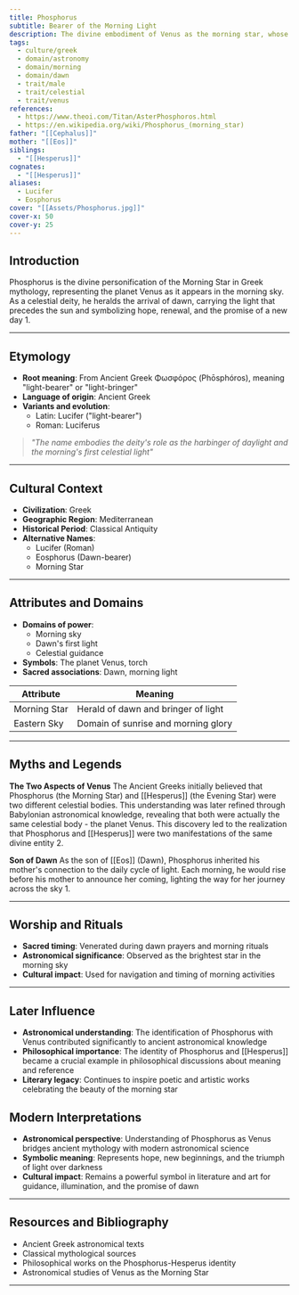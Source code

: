 ```yaml
---
title: Phosphorus
subtitle: Bearer of the Morning Light
description: The divine embodiment of Venus as the morning star, whose radiant presence heralds the coming of dawn
tags:
  - culture/greek
  - domain/astronomy
  - domain/morning
  - domain/dawn
  - trait/male
  - trait/celestial
  - trait/venus
references:
  - https://www.theoi.com/Titan/AsterPhosphoros.html
  - https://en.wikipedia.org/wiki/Phosphorus_(morning_star)
father: "[[Cephalus]]"
mother: "[[Eos]]"
siblings:
  - "[[Hesperus]]"
cognates:
  - "[[Hesperus]]"
aliases:
  - Lucifer
  - Eosphorus
cover: "[[Assets/Phosphorus.jpg]]"
cover-x: 50
cover-y: 25
---
```

## Introduction
Phosphorus is the divine personification of the Morning Star in Greek mythology, representing the planet Venus as it appears in the morning sky. As a celestial deity, he heralds the arrival of dawn, carrying the light that precedes the sun and symbolizing hope, renewal, and the promise of a new day <mcreference link="https://www.theoi.com/Titan/AsterPhosphoros.html" index="1">1</mcreference>.

---

## Etymology

- **Root meaning**: From Ancient Greek Φωσφόρος (Phōsphóros), meaning "light-bearer" or "light-bringer"
- **Language of origin**: Ancient Greek
- **Variants and evolution**: 
  - Latin: Lucifer ("light-bearer")
  - Roman: Luciferus

> _"The name embodies the deity's role as the harbinger of daylight and the morning's first celestial light"_

---

## Cultural Context

- **Civilization**: Greek
- **Geographic Region**: Mediterranean
- **Historical Period**: Classical Antiquity
- **Alternative Names**:
  - Lucifer (Roman)
  - Eosphorus (Dawn-bearer)
  - Morning Star

---

## Attributes and Domains

- **Domains of power**: 
  - Morning sky
  - Dawn's first light
  - Celestial guidance
- **Symbols**: The planet Venus, torch
- **Sacred associations**: Dawn, morning light

| Attribute | Meaning |
|-----------|----------|
| Morning Star | Herald of dawn and bringer of light |
| Eastern Sky | Domain of sunrise and morning glory |

---

## Myths and Legends

**The Two Aspects of Venus**
The Ancient Greeks initially believed that Phosphorus (the Morning Star) and [[Hesperus]] (the Evening Star) were two different celestial bodies. This understanding was later refined through Babylonian astronomical knowledge, revealing that both were actually the same celestial body - the planet Venus. This discovery led to the realization that Phosphorus and [[Hesperus]] were two manifestations of the same divine entity <mcreference link="https://en.wikipedia.org/wiki/Phosphorus_(morning_star)" index="2">2</mcreference>.

**Son of Dawn**
As the son of [[Eos]] (Dawn), Phosphorus inherited his mother's connection to the daily cycle of light. Each morning, he would rise before his mother to announce her coming, lighting the way for her journey across the sky <mcreference link="https://www.theoi.com/Titan/AsterPhosphoros.html" index="1">1</mcreference>.

---

## Worship and Rituals

- **Sacred timing**: Venerated during dawn prayers and morning rituals
- **Astronomical significance**: Observed as the brightest star in the morning sky
- **Cultural impact**: Used for navigation and timing of morning activities

---

## Later Influence

- **Astronomical understanding**: The identification of Phosphorus with Venus contributed significantly to ancient astronomical knowledge
- **Philosophical importance**: The identity of Phosphorus and [[Hesperus]] became a crucial example in philosophical discussions about meaning and reference
- **Literary legacy**: Continues to inspire poetic and artistic works celebrating the beauty of the morning star

## Modern Interpretations

- **Astronomical perspective**: Understanding of Phosphorus as Venus bridges ancient mythology with modern astronomical science
- **Symbolic meaning**: Represents hope, new beginnings, and the triumph of light over darkness
- **Cultural impact**: Remains a powerful symbol in literature and art for guidance, illumination, and the promise of dawn

---

## Resources and Bibliography

- Ancient Greek astronomical texts
- Classical mythological sources
- Philosophical works on the Phosphorus-Hesperus identity
- Astronomical studies of Venus as the Morning Star

---